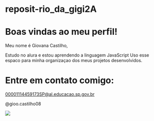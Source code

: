 # reposit-rio_da_gigi2A

# Boas vindas ao meu perfil!

Meu nome é Giovana Castilho,

Estudo no alura e estou aprendendo a linguagem JavaScript
Uso esse espaco para minha organizaçao dos meus projetos desenvolvidos.

#  Entre em contato comigo:

00001114459173SP@al.educacao.sp.gov.br

@gioo.castilho08

![](https://i.giphy.com/media/v1.Y2lkPTc5MGI3NjExcXVmNHY5anhsdXRlbHRobGo5NXRjczBudGo0bHR0YjJnMDdrZnhkeCZlcD12MV9pbnRlcm5hbF9naWZfYnlfaWQmY3Q9Zw/MDJ9IbxxvDUQM/giphy.gif)

